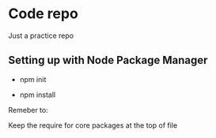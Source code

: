 # Code repo

Just a practice repo

## Setting up with Node Package Manager

- npm init

- npm install

Remeber to:

Keep the require for core packages at the top of file
